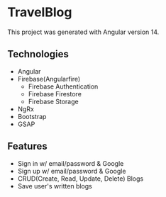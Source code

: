 # TravelBlog

This project was generated with Angular version 14.

## Technologies
- Angular
- Firebase(Angularfire)
    - Firebase Authentication
    - Firebase Firestore
    - Firebase Storage
- NgRx
- Bootstrap
- GSAP

## Features
- Sign in w/ email/password & Google 
- Sign up w/ email/password & Google
- CRUD(Create, Read, Update, Delete) Blogs
- Save user's written blogs
